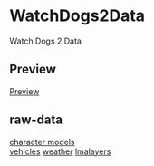 # WatchDogs2Data
Watch Dogs 2 Data

## Preview

[Preview](github/preview.md)

## raw-data

[character models](github/characters.md)<br>
[vehicles](github/vehicles.md)
[weather](github/weather.md)
[lmalayers](github/lmalayers.md)